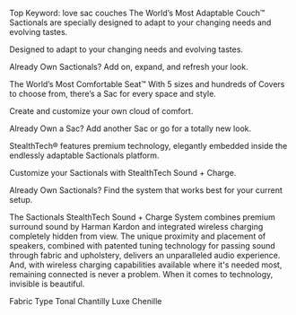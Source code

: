Top Keyword: love sac couches
The World’s Most Adaptable Couch™
Sactionals are specially designed to adapt to your changing needs and evolving tastes.

Designed to adapt to your changing needs and evolving tastes.

Already Own Sactionals?
Add on, expand, and refresh your look.

The World’s Most Comfortable Seat™
With 5 sizes and hundreds of Covers to choose from, there’s a Sac for every space and style.

Create and customize your own cloud of comfort.

Already Own a Sac?
Add another Sac or go for a totally new look.

StealthTech® features premium technology, elegantly embedded inside the endlessly adaptable Sactionals platform.

Customize your Sactionals with StealthTech Sound + Charge.

Already Own Sactionals?
Find the system that works best for your current setup.

The Sactionals StealthTech Sound + Charge System combines premium surround sound by Harman Kardon and integrated wireless charging completely hidden from view. The unique proximity and placement of speakers, combined with patented tuning technology for passing sound through fabric and upholstery, delivers an unparalleled audio experience. And, with wireless charging capabilities available where it's needed most, remaining connected is never a problem. When it comes to technology, invisible is beautiful.

Fabric Type
Tonal Chantilly Luxe Chenille